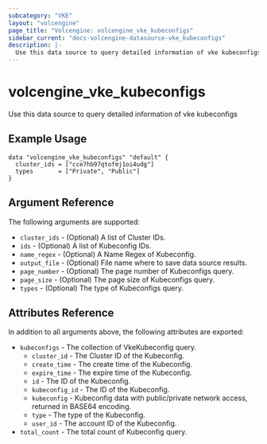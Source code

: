```yaml
---
subcategory: "VKE"
layout: "volcengine"
page_title: "Volcengine: volcengine_vke_kubeconfigs"
sidebar_current: "docs-volcengine-datasource-vke_kubeconfigs"
description: |-
  Use this data source to query detailed information of vke kubeconfigs
---
```

# volcengine_vke_kubeconfigs
Use this data source to query detailed information of vke kubeconfigs
## Example Usage
```hcl
data "volcengine_vke_kubeconfigs" "default" {
  cluster_ids = ["cce7hb97qtofmj1oi4udg"]
  types       = ["Private", "Public"]
}
```
## Argument Reference
The following arguments are supported:
* `cluster_ids` - (Optional) A list of Cluster IDs.
* `ids` - (Optional) A list of Kubeconfig IDs.
* `name_regex` - (Optional) A Name Regex of Kubeconfig.
* `output_file` - (Optional) File name where to save data source results.
* `page_number` - (Optional) The page number of Kubeconfigs query.
* `page_size` - (Optional) The page size of Kubeconfigs query.
* `types` - (Optional) The type of Kubeconfigs query.

## Attributes Reference
In addition to all arguments above, the following attributes are exported:
* `kubeconfigs` - The collection of VkeKubeconfig query.
    * `cluster_id` - The Cluster ID of the Kubeconfig.
    * `create_time` - The create time of the Kubeconfig.
    * `expire_time` - The expire time of the Kubeconfig.
    * `id` - The ID of the Kubeconfig.
    * `kubeconfig_id` - The ID of the Kubeconfig.
    * `kubeconfig` - Kubeconfig data with public/private network access, returned in BASE64 encoding.
    * `type` - The type of the Kubeconfig.
    * `user_id` - The account ID of the Kubeconfig.
* `total_count` - The total count of Kubeconfig query.


